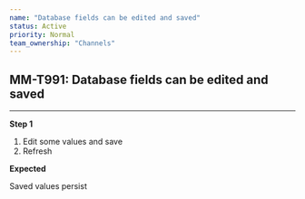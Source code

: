 ```yaml
---
name: "Database fields can be edited and saved"
status: Active
priority: Normal
team_ownership: "Channels"
---
```


## MM-T991: Database fields can be edited and saved

---

**Step 1**

1. Edit some values and save
2. Refresh

**Expected**

Saved values persist
